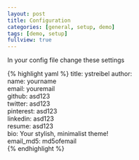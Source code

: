 ```yaml
---
layout: post
title: Configuration
categories: [general, setup, demo]
tags: [demo, setup]
fullview: true
---
```


In your config file change these settings

{% highlight yaml %}
title: ystreibel
author:  
  name: yourname  
  email: youremail  
  github: asd123  
  twitter: asd123  
  pinterest: asd123  
  linkedin: asd123  
  resume: asd123  
  bio: Your stylish,  minimalist theme!  
  email_md5: md5ofemail  
{% endhighlight %}